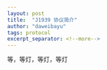 ```yaml
---
layout: post
title:  "J1939 协议简介"
author: "daweibayu"
tags: protocol
excerpt_separator: <!--more-->
---
```


 <!--more-->

 等，等灯，等灯，等灯